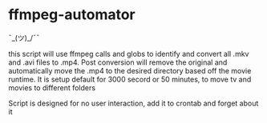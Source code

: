 # ffmpeg-automator

¯\_(ツ)_/¯¯

this script will use ffmpeg calls and globs to identify and convert all .mkv and .avi files to .mp4. 
Post conversion will remove the original and automatically move the .mp4 to the desired directory based off the movie runtime.
It is setup default for 3000 secord or 50 minutes, to move tv and movies to different folders

Script is designed for no user interaction, add it to crontab and forget about it
